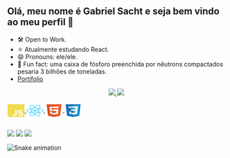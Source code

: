 ## Olá, meu nome é Gabriel Sacht e seja bem vindo ao meu perfil 👋

- 🛠  Open to Work.
- ⚛️ Atualmente estudando React.
- 😄 Pronouns: ele/ele.
- 🤯 Fun fact: uma caixa de fósforo preenchida por nêutrons compactados pesaria 3 bilhões de toneladas.
- <a href="https://gabrielsacht.github.io/Portifolio/" target="_blank">Portifolio</a>

<div align="center">
  <a href="https://github.com/gabrielsacht">
  <img height="160em" src="https://github-readme-stats.vercel.app/api?username=gabrielsacht&show_icons=true&theme=dark&include_all_commits=true&count_private=true"/>
  <img height="160em" src="https://github-readme-stats.vercel.app/api/top-langs/?username=gabrielsacht&layout=compact&langs_count=7&theme=dark"/>
</div>

<div style="display: inline_block"><br>
  <img align="center" alt="Gaba-Js" height="30" width="40" src="https://raw.githubusercontent.com/devicons/devicon/master/icons/javascript/javascript-plain.svg">
  <img align="center" alt="Gaba-React" height="30" width="40" src="https://raw.githubusercontent.com/devicons/devicon/master/icons/react/react-original.svg">
  <img align="center" alt="Gaba-HTML" height="30" width="40" src="https://raw.githubusercontent.com/devicons/devicon/master/icons/html5/html5-original.svg">
  <img align="center" alt="Gaba-CSS" height="30" width="40" src="https://raw.githubusercontent.com/devicons/devicon/master/icons/css3/css3-original.svg">
</div>

##

<div> 

  <a href="https://instagram.com/gabrielsacht" target="_blank"><img src="https://img.shields.io/badge/-Instagram-%23E4405F?style=for-the-badge&logo=instagram&logoColor=white" target="_blank"></a> 
  <a href = "mailto:gabrielsachtr@gmail.com"><img src="https://img.shields.io/badge/-Gmail-%23333?style=for-the-badge&logo=gmail&logoColor=white" target="_blank"></a>
  <a href="https://www.linkedin.com/in/gabrielsacht" target="_blank"><img src="https://img.shields.io/badge/-LinkedIn-%230077B5?style=for-the-badge&logo=linkedin&logoColor=white" target="_blank"></a> 
 
  ![Snake animation](https://github.com/gabrielsacht/gabrielsacht/blob/output/github-contribution-grid-snake.svg)
 
</div>
